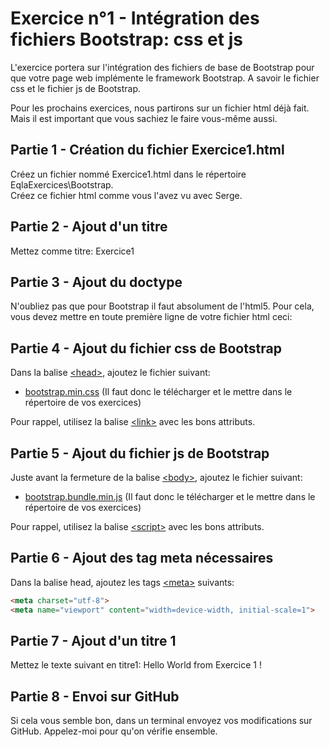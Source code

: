 # Exercice n°1 - Intégration des fichiers Bootstrap: css et js
L'exercice portera sur l'intégration des fichiers de base de Bootstrap pour que votre page web implémente le framework Bootstrap. A savoir le fichier css et le fichier js de Bootstrap.

Pour les prochains exercices, nous partirons sur un fichier html déjà fait. Mais il est important que vous sachiez le faire vous-même aussi.

## Partie 1 - Création du fichier Exercice1.html
Créez un fichier nommé Exercice1.html dans le répertoire EqlaExercices\Bootstrap.  
Créez ce fichier html comme vous l'avez vu avec Serge.

## Partie 2 - Ajout d'un titre
Mettez comme titre: Exercice1

## Partie 3 - Ajout du doctype
N'oubliez pas que pour Bootstrap il faut absolument de l'html5. Pour cela, vous devez mettre en toute première ligne de votre fichier html ceci: [<!doctype html>](https://developer.mozilla.org/fr/docs/Glossary/Doctype "Qu'est-ce que le doctype sur Mozilla ?")

## Partie 4 - Ajout du fichier css de Bootstrap

Dans la balise [\<head>](https://developer.mozilla.org/fr/docs/Web/HTML/Element/head "Element head sur Mozilla"), ajoutez le fichier suivant:
- [bootstrap.min.css](Files/bootstrap.min.css?raw=1) (Il faut donc le télécharger et le mettre dans le répertoire de vos exercices)

Pour rappel, utilisez la balise [\<link>](https://developer.mozilla.org/fr/docs/Web/HTML/Element/link "Element link sur Mozilla") avec les bons attributs.

## Partie 5 - Ajout du fichier js de Bootstrap

Juste avant la fermeture de la balise [\<body>](https://developer.mozilla.org/fr/docs/Web/HTML/Element/body "Element body sur Mozilla"), ajoutez le fichier suivant:
- [bootstrap.bundle.min.js](Files/bootstrap.bundle.min.js?raw=1) (Il faut donc le télécharger et le mettre dans le répertoire de vos exercices)

Pour rappel, utilisez la balise [\<script>](https://developer.mozilla.org/fr/docs/Web/HTML/Element/script#exemples "Element script sur Mozilla") avec les bons attributs.

## Partie 6 - Ajout des tag meta nécessaires
Dans la balise head, ajoutez les tags [\<meta>](https://developer.mozilla.org/fr/docs/Web/HTML/Element/meta "Element meta sur Mozilla") suivants:
```html
<meta charset="utf-8">
<meta name="viewport" content="width=device-width, initial-scale=1">
```

## Partie 7 - Ajout d'un titre 1
Mettez le texte suivant en titre1: Hello World from Exercice 1 !

## Partie 8 - Envoi sur GitHub
Si cela vous semble bon, dans un terminal envoyez vos modifications sur GitHub.
Appelez-moi pour qu'on vérifie ensemble.
